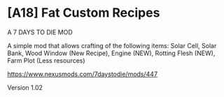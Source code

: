 # [A18] Fat Custom Recipes

A 7 DAYS TO DIE MOD

A simple mod that allows crafting of the following items: Solar Cell, Solar Bank, Wood Window (New Recipe), Engine (NEW), Rotting Flesh (NEW), Farm Plot (Less resources)

https://www.nexusmods.com/7daystodie/mods/447

Version 1.02
